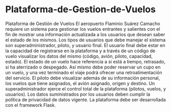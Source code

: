 # Plataforma-de-Gestion-de-Vuelos
Plataforma de Gestión de Vuelos  El aeropuerto Flaminio Suárez Camacho  requiere un sistema para gestionar los vuelos entrantes y salientes con el fin de mostrar una información actualizada a los usuarios que desean saber el estado de los mismos. Los tipos de usuarios que debe manejar el sistema son superadministrador, piloto, y usuario final. El usuario final debe estar en la capacidad de registrarse en la plataforma y a través de un código de vuelo visualizar los datos del mismo (código, avión, piloto, capacidad, estado). El estado de un vuelo hace referencia a si está a tiempo, retrasado, si ha aterrizado o despegado. Así mismo debe poder reservar un cupo en un vuelo, y una vez terminado el viaje podrá ofrecer una retroalimentación del servicio. El piloto debe visualizar además de su información personal, los vuelos que tiene asignados, el avión asignado, origen y destino. Un superadministrador ejerce el control total de la plataforma (pilotos, vuelos, y usuarios). Los datos suministrados por los usuarios deben cumplir la política de privacidad de datos vigente.  La plataforma debe ser desarrollada con el framework Flask.
